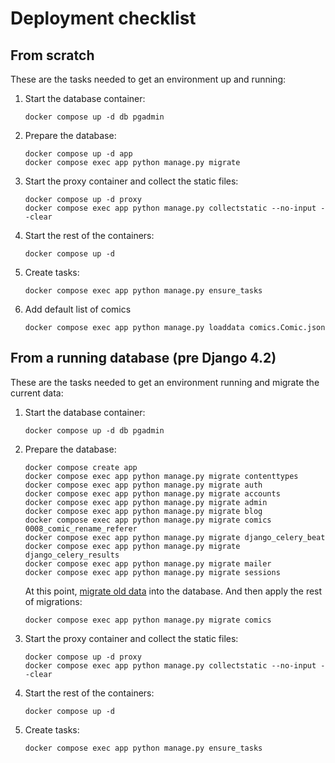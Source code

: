 # Deployment checklist

## From scratch

These are the tasks needed to get an environment up and running:

1. Start the database container:

   ```shell
   docker compose up -d db pgadmin
   ```

2. Prepare the database:

   ```shell
   docker compose up -d app
   docker compose exec app python manage.py migrate
   ```

3. Start the proxy container and collect the static files:

   ```shell
   docker compose up -d proxy
   docker compose exec app python manage.py collectstatic --no-input --clear
   ```

4. Start the rest of the containers:

   ```shell
   docker compose up -d
   ```

5. Create tasks:

   ```shell
   docker compose exec app python manage.py ensure_tasks
   ```

6. Add default list of comics

   ```shell
   docker compose exec app python manage.py loaddata comics.Comic.json
   ```

## From a running database (pre Django 4.2)

These are the tasks needed to get an environment running and migrate the current data:

1. Start the database container:

   ```shell
   docker compose up -d db pgadmin
   ```

2. Prepare the database:

   ```shell
   docker compose create app
   docker compose exec app python manage.py migrate contenttypes
   docker compose exec app python manage.py migrate auth
   docker compose exec app python manage.py migrate accounts
   docker compose exec app python manage.py migrate admin
   docker compose exec app python manage.py migrate blog
   docker compose exec app python manage.py migrate comics 0008_comic_rename_referer
   docker compose exec app python manage.py migrate django_celery_beat
   docker compose exec app python manage.py migrate django_celery_results
   docker compose exec app python manage.py migrate mailer
   docker compose exec app python manage.py migrate sessions
   ```

   At this point, [migrate old data](/deployment/db_migration.md) into the database. And then apply the rest of migrations:

   ```shell
   docker compose exec app python manage.py migrate comics
   ```

3. Start the proxy container and collect the static files:

   ```shell
   docker compose up -d proxy
   docker compose exec app python manage.py collectstatic --no-input --clear
   ```

4. Start the rest of the containers:

   ```shell
   docker compose up -d
   ```

5. Create tasks:

   ```shell
   docker compose exec app python manage.py ensure_tasks
   ```
